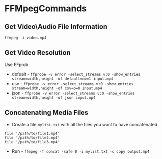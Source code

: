 # FFMpegCommands

## Get Video\Audio File Information

`ffmpeg -i video.mp4`

## Get Video Resolution 
Use FFprob

* defualt - `ffprobe -v error -select_streams v:0 -show_entries stream=width,height -of default=nw=1 input.mp4`
* csv - `ffprobe -v error -select_streams v:0 -show_entries stream=width,height -of csv=p=0 input.mp4`
* json - `ffprobe -v error -select_streams v:0 -show_entries stream=width,height -of json input.mp4`

## Concatenating Media Files
* Create a file `mylist.txt` with all the files you want to have concatenated
```
file '/path/to/file1.mp4'
file '/path/to/file2.mp4' 
file '/path/to/file3.mp4'
```
* Run - `ffmpeg -f concat -safe 0 -i mylist.txt -c copy output.mp4`
